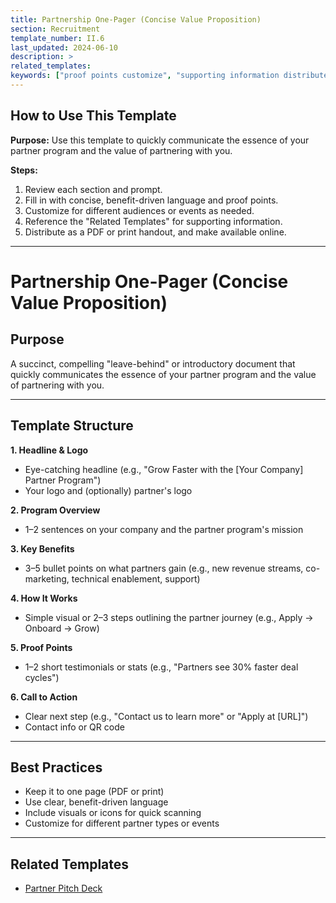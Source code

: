 ```yaml
---
title: Partnership One-Pager (Concise Value Proposition)
section: Recruitment
template_number: II.6
last_updated: 2024-06-10
description: >
related_templates:
keywords: ["proof points customize", "supporting information distribute", "works simple visual", "url contact info", "quick scanning customize", "one page pdf"]
---
```


## How to Use This Template

**Purpose:**
Use this template to quickly communicate the essence of your partner program and the value of partnering with you.

**Steps:**
1. Review each section and prompt.
2. Fill in with concise, benefit-driven language and proof points.
3. Customize for different audiences or events as needed.
4. Reference the "Related Templates" for supporting information.
5. Distribute as a PDF or print handout, and make available online.

---

# Partnership One-Pager (Concise Value Proposition)

## Purpose
A succinct, compelling "leave-behind" or introductory document that quickly communicates the essence of your partner program and the value of partnering with you.

---

## Template Structure

**1. Headline & Logo**
- Eye-catching headline (e.g., "Grow Faster with the [Your Company] Partner Program")
- Your logo and (optionally) partner's logo

**2. Program Overview**
- 1–2 sentences on your company and the partner program's mission

**3. Key Benefits**
- 3–5 bullet points on what partners gain (e.g., new revenue streams, co-marketing, technical enablement, support)

**4. How It Works**
- Simple visual or 2–3 steps outlining the partner journey (e.g., Apply → Onboard → Grow)

**5. Proof Points**
- 1–2 short testimonials or stats (e.g., "Partners see 30% faster deal cycles")

**6. Call to Action**
- Clear next step (e.g., "Contact us to learn more" or "Apply at [URL]")
- Contact info or QR code

---

## Best Practices
- Keep it to one page (PDF or print)
- Use clear, benefit-driven language
- Include visuals or icons for quick scanning
- Customize for different partner types or events

---

## Related Templates
- [Partner Pitch Deck](05_Partner_Pitch_Deck.md)
